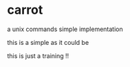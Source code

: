 # carrot
a unix commands simple implementation


this is a simple as it could be 

this is just a training !!
